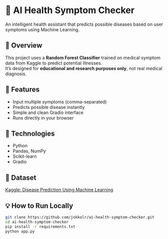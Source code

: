 # 🧬 AI Health Symptom Checker

An intelligent health assistant that predicts possible diseases based on user symptoms using Machine Learning.

## 🚀 Overview
This project uses a **Random Forest Classifier** trained on medical symptom data from Kaggle to predict potential illnesses.  
It’s designed for **educational and research purposes only**, not real medical diagnosis.

## 🧠 Features
- Input multiple symptoms (comma-separated)
- Predicts possible disease instantly
- Simple and clean Gradio interface
- Runs directly in your browser

## 🧰 Technologies
- Python
- Pandas, NumPy
- Scikit-learn
- Gradio

## 🧪 Dataset
[Kaggle: Disease Prediction Using Machine Learning](https://www.kaggle.com/datasets/kaushil268/disease-prediction-using-machine-learning)

## 💡 How to Run Locally
```bash
git clone https://github.com/jokkolr/ai-health-symptom-checker.git
cd ai-health-symptom-checker
pip install -r requirements.txt
python app.py
